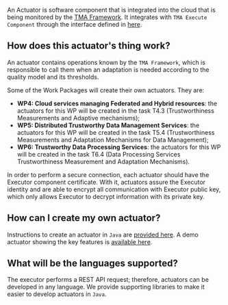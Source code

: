 An Actuator is software component that is integrated into the cloud that is being monitored by the [TMA Framework](https://github.com/eubr-atmosphere/tma-framework#trustworthiness-monitoring--assessment-framework). It integrates with `TMA Execute Component` through the interface defined in [here](https://github.com/eubr-atmosphere/tma-framework-k#message-format-for-actions-registration).

## How does this actuator's thing work?

An actuator contains operations known by the `TMA Framework`, which is responsible to call them when an adaptation is needed according to the quality model and its thresholds.

Some of the Work Packages will create their own actuators. They are:

- **WP4: Cloud services managing Federated and Hybrid resources**: the actuators for this WP will be created in the task T4.3 (Trustworthiness Measurements and Adaptive mechanisms);
- **WP5: Distributed Trustworthy Data Management Services**: the actuators for this WP will be created in the task T5.4 (Trustworthiness Measurements and Adaptation Mechanisms for Data Management);
- **WP6: Trustworthy Data Processing Services**: the actuators for this WP will be created in the task T6.4 (Data Processing Services Trustworthiness Measurement and Adaptation Mechanisms).

In order to perform a secure connection, each actuator should have the Executor component certificate. With it, actuators assure the Executor identity and are able to encrypt all communication with Executor public key, which only allows Executor to decrypt information with its private key.

## How can I create my own actuator?
Instructions to create an actuator in `Java` are [provided here](https://github.com/eubr-atmosphere/tma-framework-e/tree/master/development/actuators).
A demo actuator showing the key features is [available here](https://github.com/eubr-atmosphere/tma-framework-e/tree/master/development/actuators/demo-actuator-java).

## What will be the languages supported?
The executor performs a REST API request; therefore, actuators can be developed in any language.
We provide supporting libraries to make it easier to develop actuators in `Java`.